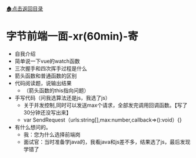 [:derelict_house:点击返回目录](../README.md)

# 字节前端一面-xr(60min)-寄
* 自我介绍
* 简单说一下vue的watch函数
* 三次握手和四次挥手过程是什么
* 箭头函数和普通函数的区别
* 代码阅读题，说输出结果
	* （箭头函数的this指向问题）
* 手写代码（问我选算法还是js，我选了js）
	* 关于并发控制,同时可以发送max个请求，全部发完调用回调函数。【写了30分钟还没写出来】
	* var SendRequest（urls:string[],max:number,callback=>():void）{}
* 有什么想问的。
	* 我：您为什么选择前端岗
	* 面试官：当时准备学java的，我看java和js差不多，结果选了js，最后发现学错了
